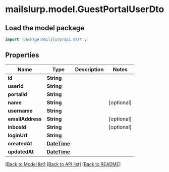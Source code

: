 # mailslurp.model.GuestPortalUserDto

## Load the model package
```dart
import 'package:mailslurp/api.dart';
```

## Properties
Name | Type | Description | Notes
------------ | ------------- | ------------- | -------------
**id** | **String** |  | 
**userId** | **String** |  | 
**portalId** | **String** |  | 
**name** | **String** |  | [optional] 
**username** | **String** |  | 
**emailAddress** | **String** |  | [optional] 
**inboxId** | **String** |  | [optional] 
**loginUrl** | **String** |  | 
**createdAt** | [**DateTime**](DateTime) |  | 
**updatedAt** | [**DateTime**](DateTime) |  | 

[[Back to Model list]](../README#documentation-for-models) [[Back to API list]](../README#documentation-for-api-endpoints) [[Back to README]](../README)


